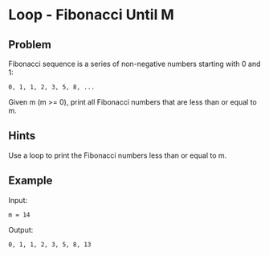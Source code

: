 # Loop - Fibonacci Until M

## Problem

Fibonacci sequence is a series of non-negative numbers starting with 0 and 1:

    0, 1, 1, 2, 3, 5, 8, ...

Given m (m >= 0), print all Fibonacci numbers that are less than or equal to m.

## Hints

Use a loop to print the Fibonacci numbers less than or equal to m.

## Example

Input:

    m = 14

Output:

    0, 1, 1, 2, 3, 5, 8, 13